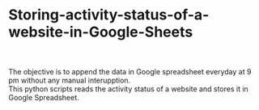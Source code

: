 # Storing-activity-status-of-a-website-in-Google-Sheets<br><br>
The objective is to append the data in Google spreadsheet everyday at 9 pm without any manual interupption.<br>
This python scripts reads the activity status of a website and stores it in Google Spreadsheet. 

